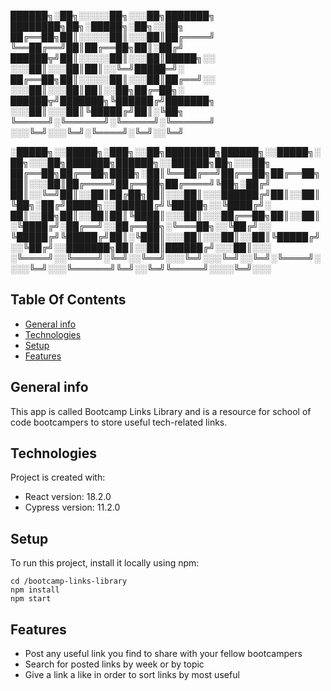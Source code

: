 ██████╗░██╗░░░░░██╗░░░██╗███████╗  ████████╗██╗░█████╗░██╗░░██╗
██╔══██╗██║░░░░░██║░░░██║██╔════╝  ╚══██╔══╝██║██╔══██╗██║░██╔╝
██████╦╝██║░░░░░██║░░░██║█████╗░░  ░░░██║░░░██║██║░░╚═╝█████═╝░
██╔══██╗██║░░░░░██║░░░██║██╔══╝░░  ░░░██║░░░██║██║░░██╗██╔═██╗░
██████╦╝███████╗╚██████╔╝███████╗  ░░░██║░░░██║╚█████╔╝██║░╚██╗
╚═════╝░╚══════╝░╚═════╝░╚══════╝  ░░░╚═╝░░░╚═╝░╚════╝░╚═╝░░╚═╝

░█████╗░░█████╗░███╗░░██╗████████╗██████╗░░█████╗░██╗░░░██╗███████╗██████╗░░██████╗██╗░░░██╗
██╔══██╗██╔══██╗████╗░██║╚══██╔══╝██╔══██╗██╔══██╗██║░░░██║██╔════╝██╔══██╗██╔════╝╚██╗░██╔╝
██║░░╚═╝██║░░██║██╔██╗██║░░░██║░░░██████╔╝██║░░██║╚██╗░██╔╝█████╗░░██████╔╝╚█████╗░░╚████╔╝░
██║░░██╗██║░░██║██║╚████║░░░██║░░░██╔══██╗██║░░██║░╚████╔╝░██╔══╝░░██╔══██╗░╚═══██╗░░╚██╔╝░░
╚█████╔╝╚█████╔╝██║░╚███║░░░██║░░░██║░░██║╚█████╔╝░░╚██╔╝░░███████╗██║░░██║██████╔╝░░░██║░░░
░╚════╝░░╚════╝░╚═╝░░╚══╝░░░╚═╝░░░╚═╝░░╚═╝░╚════╝░░░░╚═╝░░░╚══════╝╚═╝░░╚═╝╚═════╝░░░░╚═╝░░░

## Table Of Contents
* [General info](#general-info)
* [Technologies](#technologies)
* [Setup](#setup)
* [Features](#features)


## General info
This app is called Bootcamp Links Library and is a resource for school of code bootcampers to store useful tech-related links.

## Technologies
Project is created with:

* React version: 18.2.0
* Cypress version: 11.2.0

## Setup
To run this project, install it locally using npm:
```
cd /bootcamp-links-library
npm install
npm start
```
## Features
* Post any useful link you find to share with your fellow bootcampers
* Search for posted links by week or by topic
* Give a link a like in order to sort links by most useful